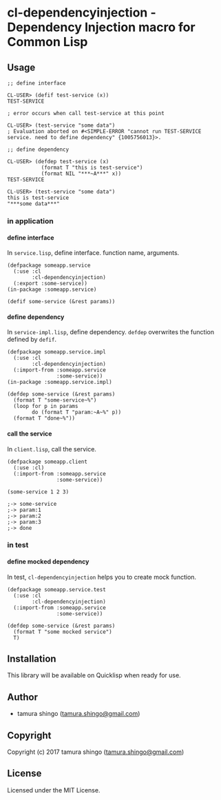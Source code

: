 # cl-dependencyinjection - Dependency Injection macro for Common Lisp

## Usage

```common-lisp
;; define interface

CL-USER> (defif test-service (x))
TEST-SERVICE

; error occurs when call test-service at this point

CL-USER> (test-service "some data")
; Evaluation aborted on #<SIMPLE-ERROR "cannot run TEST-SERVICE service. need to define dependency" {1005756013}>.

;; define dependency

CL-USER> (defdep test-service (x)
           (format T "this is test-service")
           (format NIL "***~A***" x))
TEST-SERVICE

CL-USER> (test-service "some data")
this is test-service
"***some data***"
```


### in application


#### define interface

In `service.lisp`, define interface.
function name, arguments.

```common-lisp
(defpackage someapp.service
  (:use :cl
        :cl-dependencyinjection)
  (:export :some-service))
(in-package :someapp.service)

(defif some-service (&rest params))
```

#### define dependency
In `service-impl.lisp`, define dependency.
`defdep` overwrites the function defined by `defif`.

```common-lisp
(defpackage someapp.service.impl
  (:use :cl
        :cl-dependencyinjection)
  (:import-from :someapp.service
                :some-service))
(in-package :someapp.service.impl)

(defdep some-service (&rest params)
  (format T "some-service~%")
  (loop for p in params
        do (format T "param:~A~%" p))
  (format T "done~%"))
```


#### call the service

In `client.lisp`, call the service.

```common-lisp
(defpackage someapp.client
  (:use :cl)
  (:import-from :someapp.service
                :some-service))

(some-service 1 2 3)

;-> some-service
;-> param:1
;-> param:2
;-> param:3
;-> done
```

### in test

#### define mocked dependency

In test, `cl-dependencyinjection` helps you to create mock function.


```common-lisp
(defpackage someapp.service.test
  (:use :cl
        :cl-dependencyinjection)
  (:import-from :someapp.service
                :some-service))

(defdep some-service (&rest params)
  (format T "some mocked service")      
  T)
```


## Installation

This library will be available on Quicklisp when ready for use.

## Author

* tamura shingo (tamura.shingo@gmail.com)

## Copyright

Copyright (c) 2017 tamura shingo (tamura.shingo@gmail.com)

## License

Licensed under the MIT License.
